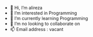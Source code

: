 - 👋 Hi, I’m alireza
- 👀 I’m interested in Programming
- 🌱 I’m currently learning Programming
- 💞️ I’m no looking to collaborate on
- 📫 Email address : vacant

<!---
Alireza16542/Alireza16542 is a ✨ special ✨ repository because its `README.md` (this file) appears on your GitHub profile.
You can click the Preview link to take a look at your changes.
--->
